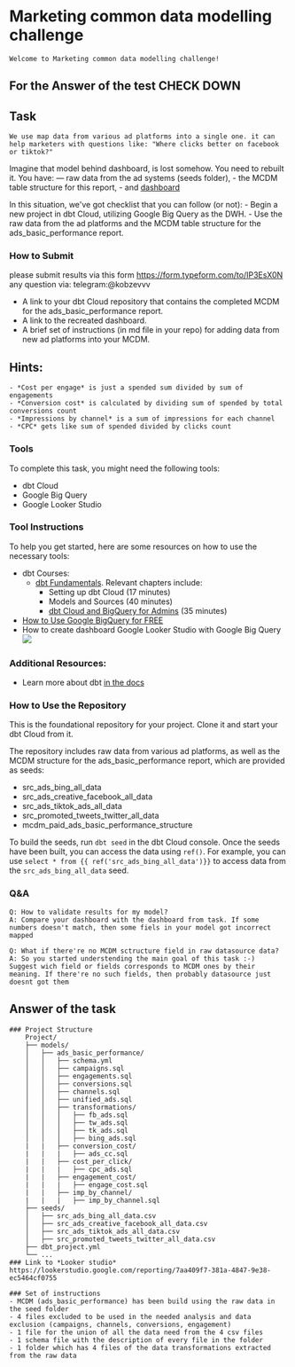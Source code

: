 # Marketing common data modelling challenge
	Welcome to Marketing common data modelling challenge!

## For the Answer of the test **CHECK DOWN**

## Task
	We use map data from various ad platforms into a single one. it can help marketers with questions like: "Where clicks better on facebook or tiktok?"

Imagine that model behind dashboard, is lost somehow. You need to rebuilt it. You have:
	— raw data from the ad systems (seeds folder),
	- the MCDM table structure for this report, 
	- and [dashboard](https://lookerstudio.google.com/reporting/fa668749-b82f-41a8-a12e-f7d9c0733b57/page/tEnnC)


In this situation, we've got checklist that you can follow (or not):
	- Begin a new project in dbt Cloud, utilizing Google Big Query as the DWH.
	- Use the raw data from the ad platforms and the MCDM table structure for the ads_basic_performance report.

### How to Submit
please submit results via this form https://form.typeform.com/to/IP3EsX0N any question via: telegram:@kobzevvv  
-   A link to your dbt Cloud repository that contains the completed MCDM for the ads_basic_performance report.
-   A link to the recreated dashboard.
-   A brief set of instructions (in md file in your repo) for adding data from new ad platforms into your MCDM.

## Hints:
	- *Cost per engage* is just a spended sum divided by sum of engagements
	- *Conversion cost* is calculated by dividing sum of spended by total conversions count
	- *Impressions by channel* is a sum of impressions for each channel
	- *CPC* gets like sum of spended divided by clicks count

### Tools
To complete this task, you might need the following tools:
-   dbt Cloud
-   Google Big Query
-   Google Looker Studio

### Tool Instructions
To help you get started, here are some resources on how to use the necessary tools:
-   dbt Courses:
    -   [dbt Fundamentals](https://courses.getdbt.com/courses/fundamentals). Relevant chapters include:
        -   Setting up dbt Cloud (17 minutes)
        -   Models and Sources (40 minutes)
        -   [dbt Cloud and BigQuery for Admins](https://courses.getdbt.com/courses/dbt-cloud-and-bigquery-for-admins) (35 minutes)
-   [How to Use Google BigQuery for FREE](https://levelup.gitconnected.com/how-to-use-google-bigquery-for-free-9c2a65e3a78c#)
- How to create dashboard Google Looker Studio with Google Big Query
		![](https://github.com/technomonah/dbt_mcdm_challenge/blob/main/how_to_export_gbq_to_looker.gif)


### Additional Resources:
- Learn more about dbt [in the docs](https://docs.getdbt.com/docs/introduction)

### How to Use the Repository
This is the foundational repository for your project. Clone it and start your dbt Cloud from it.

The repository includes raw data from various ad platforms, as well as the MCDM structure for the ads_basic_performance report, which are provided as seeds:

-   src_ads_bing_all_data
-   src_ads_creative_facebook_all_data
-   src_ads_tiktok_ads_all_data
-   src_promoted_tweets_twitter_all_data
-   mcdm_paid_ads_basic_performance_structure

To build the seeds, run `dbt seed` in the dbt Cloud console. Once the seeds have been built, you can access the data using `ref()`. For example, you can use `select * from {{ ref('src_ads_bing_all_data')}}` to access data from the `src_ads_bing_all_data` seed.

### Q&A
	Q: How to validate results for my model? 
	A: Compare your dashboard with the dashboard from task. If some numbers doesn't match, then some fiels in your model got incorrect mapped  

	Q: What if there're no MCDM sctructure field in raw datasource data?
	A: So you started understending the main goal of this task :-)	Suggest wich field or fields corresponds to MCDM ones by their meaning. If there're no such fields, then probably datasource just doesnt got them

## Answer of the task
    ### Project Structure
		Project/
		├── models/
		│   ├── ads_basic_performance/
		│   │   ├── schema.yml
		│   │   ├── campaigns.sql
		│   │   ├── engagements.sql
		│   │   ├── conversions.sql
		│   │   ├── channels.sql
		│   │   ├── unified_ads.sql
		│   │   ├── transformations/
		│   │   │   ├── fb_ads.sql
		│   │   │   ├── tw_ads.sql
		│   │   │   ├── tk_ads.sql
		│   │   │   ├── bing_ads.sql
		|	|	├── conversion_cost/
		|	|	|	├── ads_cc.sql
		|	|	├── cost_per_click/
		|	|	|	├── cpc_ads.sql
		|	|	├── engagement_cost/
		|	|	|	├── engage_cost.sql
		|	|	├── imp_by_channel/
		|	|	|	├── imp_by_channel.sql
		├── seeds/
		│   ├── src_ads_bing_all_data.csv
		│   ├── src_ads_creative_facebook_all_data.csv
		│   ├── src_ads_tiktok_ads_all_data.csv
		│   ├── src_promoted_tweets_twitter_all_data.csv
		├── dbt_project.yml
		└── ...
	### Link to *Looker studio* https://lookerstudio.google.com/reporting/7aa409f7-381a-4847-9e38-ec5464cf0755

	### Set of instructions
	- MCDM (ads_basic_performance) has been build using the raw data in the seed folder
	- 4 files excluded to be used in the needed analysis and data exclusion (campaigns, channels, conversions, engagement)
	- 1 file for the union of all the data need from the 4 csv files
	- 1 schema file with the description of every file in the folder
	- 1 folder which has 4 files of the data transformations extracted from the raw data
